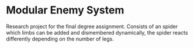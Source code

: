 # Modular Enemy System 
Research project for the final degree assignment. Consists of an spider which limbs can be added and dismembered dynamically, the spider reacts differently depending on the number of legs.
